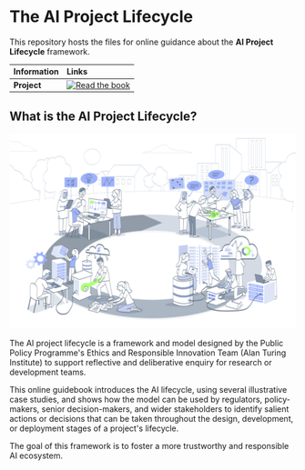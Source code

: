 # The AI Project Lifecycle

This repository hosts the files for online guidance about the **AI Project Lifecycle** framework.

| Information | Links |
| :--- | :--- |
| **Project** | [![Read the book](https://img.shields.io/badge/read-the%20book-blue.svg)](https://alan-turing-institute.github.io/ai-lifecycle)|

## What is the AI Project Lifecycle?

![An illustration depicting a project team engaged in multiple stages of a project's lifecycle.](assets/../docs/assets/images/lifecycle.png)

The AI project lifecycle is a framework and model designed by the Public Policy Programme's Ethics and Responsible Innovation Team (Alan Turing Institute) to support reflective and deliberative enquiry for research or development teams.

This online guidebook introduces the AI lifecycle, using several illustrative case studies, and shows how the model can be used by regulators, policy-makers, senior decision-makers, and wider stakeholders to identify salient actions or decisions that can be taken throughout the design, development, or deployment stages of a project's lifecycle.

The goal of this framework is to foster a more trustworthy and responsible AI ecosystem.
